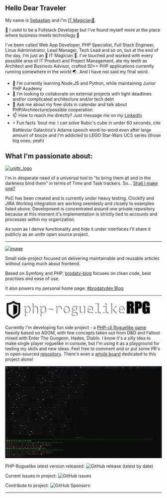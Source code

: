 ## Hello Dear Traveler

My name is [Sebastian](https://brodaty.dev) and I'm [IT Magician🦄](https://www.linkedin.com/in/sebastianmluczak/).

🚀 I used to be a Fullstack Developer but I've found myself more at the place where business meets technology.🚀

I've been called Web App Developer, PHP Specialist, Full Stack Engineer, Linux Administrator, Lead Manager, Tech Lead and so on, but at the end of the day, I'm just an 🌈 IT Magician 🌈. 
I've touched and worked with every possible area of IT Product and Project Management, ate my teeth as Architect and Business Advisor, crafted 50++ PHP applications currently running somewhere in the world 🌏. And I have not said my final word.

- 🌱 I’m currently learning Node.JS and Python, while maintaining Junior PHP Academy
- 👯 I’m looking to collaborate on external projects with tight deadlines and/or complicated architecture and/or tech debt
- 💬 Ask me about my free slots in calendar and talk about PHP/Architecture/possible cooperation
- 📫 How to reach me directly? Just message me on my [LinkedIn](https://www.linkedin.com/in/sebastianmluczak/)
- ⚡ Fun facts 'bout me: I can solve Rubic's cube in under 60 seconds, cite Battlestar Galactica's Adama speech word-to-word even after large amount of booze and I'm addicted to LEGO Star-Wars UCS series (those big ones, yeah)

## What I'm passionate about:

[![unittr_logo](https://user-images.githubusercontent.com/1628839/149616114-012681cf-4df3-4223-be03-e41ed0b95335.png)](https://github.com/sebastianluczak/unittr)

I'm in desperate need of a universal tool to "to bring them all and in the darkness bind them" in terms of Time and Task trackers.
So... [Shall I make one?](https://github.com/sebastianluczak/unittr)

PoC has been created and is currently under heavy testing. Clockify and JIRA Worklog integration are working seemlesly and closely to examples listed above. Development is concentrated around one private repository because at this moment it's implementation is strictly tied to accounts and processes within my organization.

As soon as I derive functionality and hide it under interfaces I'll share it publicly as an unittr open source project.

---
[![image](https://user-images.githubusercontent.com/1628839/190452236-157182a3-0351-41b1-985d-355d8c5efe94.png)](https://github.com/sebastianluczak/brodaty-blog)

Small side-project focused on delivering maintainable and reusable articles without caring much about frontend.

Based on Symfony and PHP, [brodaty-blog](https://github.com/sebastianluczak/brodaty-blog) focuses on clean code, best practises and ease of use.

It also powers my personal home page: [#brodatydev Blog](https://blog.brodaty.dev)

---

[![Logo](https://raw.githubusercontent.com/sebastianluczak/php-roguelike/master/docs/images/logo.png)](https://sebastianluczak.github.io/php-roguelike/)

Currently I'm developing fun side project - a [PHP-cli Roguelike game](https://sebastianluczak.github.io/php-roguelike/) heavily based on ADOM, with few concepts taken out from D&D and Fallout mixed with Enter The Gungeon, Hades, Diablo. I know it's a silly idea to make single player roguelike in console, but I'm using it as a playground for testing my skills and new ideas. Feel free to comment and or put some PR's in open-sourced [repository](https://github.com/sebastianluczak/php-roguelike). There's even a [whole board](https://github.com/sebastianluczak/php-roguelike/projects/1) dedicated to this project alone!

![Image](https://github.com/sebastianluczak/php-roguelike/raw/master/docs/images/screenshot.png)

PHP-Roguelike latest version released: 
![GitHub release (latest by date)](https://img.shields.io/github/v/release/sebastianluczak/php-roguelike)

Current issues in project:
![GitHub issues](https://img.shields.io/github/issues/sebastianluczak/php-roguelike)

Contribute to project:
![GitHub Sponsors](https://img.shields.io/github/sponsors/sebastianluczak)

---
